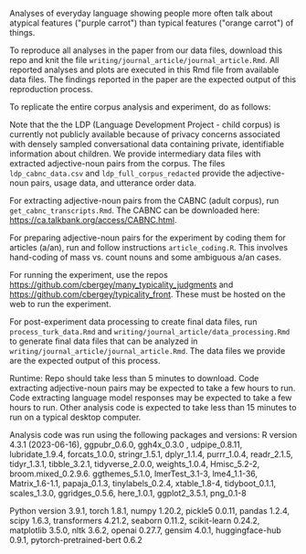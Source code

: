 Analyses of everyday language showing people more often talk about atypical features ("purple carrot") than typical features ("orange carrot") of things. 

To reproduce all analyses in the paper from our data files, download this repo and knit the file `writing/journal_article/journal_article.Rmd`. All reported analyses and plots are executed in this Rmd file from available data files. The findings reported in the paper are the expected output of this reproduction process.

To replicate the entire corpus analysis and experiment, do as follows:

Note that the the LDP (Language Development Project - child corpus) is currently not publicly available because of privacy concerns associated with densely sampled conversational data containing private, identifiable information about children. We provide intermediary data files with extracted adjective-noun pairs from the corpus. The files `ldp_cabnc_data.csv` and `ldp_full_corpus_redacted` provide the adjective-noun pairs, usage data, and utterance order data.

For extracting adjective-noun pairs from the CABNC (adult corpus), run `get_cabnc_transcripts.Rmd`. The CABNC can be downloaded here: https://ca.talkbank.org/access/CABNC.html.

For preparing adjective-noun pairs for the experiment by coding them for articles (a/an), run and follow instructions `article_coding.R`. This involves hand-coding of mass vs. count nouns and some ambiguous a/an cases.

For running the experiment, use the repos https://github.com/cbergey/many_typicality_judgments and https://github.com/cbergey/typicality_front. These must be hosted on the web to run the experiment.

For post-experiment data processing to create final data files, run `process_turk_data.Rmd` and `writing/journal_article/data_processing.Rmd` to generate final data files that can be analyzed in `writing/journal_article/journal_article.Rmd`. The data files we provide are the expected output of this process.

Runtime: Repo should take less than 5 minutes to download. Code extracting adjective-noun pairs may be expected to take a few hours to run. Code extracting language model responses may be expected to take a few hours to run. Other analysis code is expected to take less than 15 minutes to run on a typical desktop computer.

Analysis code was run using the following packages and versions:
R version 4.3.1 (2023-06-16), ggpubr_0.6.0, ggh4x_0.3.0 , udpipe_0.8.11, lubridate_1.9.4, forcats_1.0.0, stringr_1.5.1, dplyr_1.1.4, purrr_1.0.4, readr_2.1.5, tidyr_1.3.1, tibble_3.2.1, tidyverse_2.0.0, weights_1.0.4, Hmisc_5.2-2, broom.mixed_0.2.9.6. ggthemes_5.1.0, lmerTest_3.1-3, lme4_1.1-36, Matrix_1.6-1.1, papaja_0.1.3, tinylabels_0.2.4, xtable_1.8-4, tidyboot_0.1.1, scales_1.3.0, ggridges_0.5.6, here_1.0.1, ggplot2_3.5.1, png_0.1-8     

Python version 3.9.1, torch 1.8.1, numpy 1.20.2, pickle5 0.0.11, pandas 1.2.4, scipy 1.6.3, transformers 4.21.2, seaborn 0.11.2, scikit-learn 0.24.2, matplotlib 3.5.0, nltk 3.6.2, openai 0.27.7, gensim 4.0.1, huggingface-hub 0.9.1, pytorch-pretrained-bert 0.6.2
